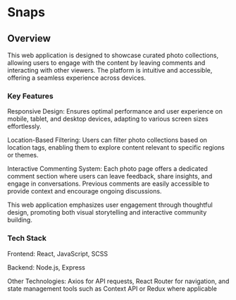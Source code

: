 # Snaps 

## Overview
This web application is designed to showcase curated photo collections, allowing users to engage with the content by leaving comments and interacting with other viewers. The platform is intuitive and accessible, offering a seamless experience across devices.

### Key Features

Responsive Design: Ensures optimal performance and user experience on mobile, tablet, and desktop devices, adapting to various screen sizes effortlessly.

Location-Based Filtering: Users can filter photo collections based on location tags, enabling them to explore content relevant to specific regions or themes.

Interactive Commenting System: Each photo page offers a dedicated comment section where users can leave feedback, share insights, and engage in conversations. Previous comments are easily accessible to provide context and encourage ongoing discussions.

This web application emphasizes user engagement through thoughtful design, promoting both visual storytelling and interactive community building.

### Tech Stack


Frontend: React, JavaScript, SCSS

Backend: Node.js, Express

Other Technologies: Axios for API requests, React Router for navigation, and state management tools such as Context API or Redux where applicable
